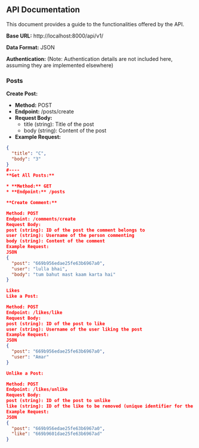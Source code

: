 ## API Documentation

This document provides a guide to the functionalities offered by the API. 

**Base URL:** http://localhost:8000/api/v1/

**Data Format:** JSON

**Authentication:** (Note: Authentication details are not included here, assuming they are implemented elsewhere)

### Posts

**Create Post:**

* **Method:** POST
* **Endpoint:** /posts/create
* **Request Body:**
    * title (string): Title of the post
    * body (string): Content of the post
* **Example Request:**

```json
{
  "title": "C",
  "body": "3"
}
#----
**Get All Posts:**

* **Method:** GET
* **Endpoint:** /posts

**Create Comment:**

Method: POST
Endpoint: /comments/create
Request Body:
post (string): ID of the post the comment belongs to
user (string): Username of the person commenting
body (string): Content of the comment
Example Request:
JSON
{
  "post": "669b956edae25fe63b6967a0",
  "user": "lulla bhai",
  "body": "tum bahut mast kaam karta hai"
}

Likes
Like a Post:

Method: POST
Endpoint: /likes/like
Request Body:
post (string): ID of the post to like
user (string): Username of the user liking the post
Example Request:
JSON
{
  "post": "669b956edae25fe63b6967a0",
  "user": "Amar"
}

Unlike a Post:

Method: POST
Endpoint: /likes/unlike
Request Body:
post (string): ID of the post to unlike
like (string): ID of the like to be removed (unique identifier for the like entry)
Example Request:
JSON
{
  "post": "669b956edae25fe63b6967a0",
  "like": "669b9601dae25fe63b6967ad"
}
